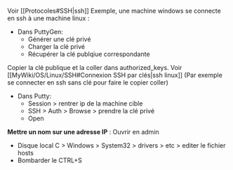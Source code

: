 Voir [[Protocoles#SSH|ssh]] 
Exemple, une machine windows se connecte en ssh à une machine linux :
- Dans PuttyGen:
	- Générer une clé privé 
	- Charger la clé privé
	- Récupérer la clé publqiue correspondante

Copier la clé publique et la coller dans authorized_keys. Voir  [[MyWiki/OS/Linux/SSH#Connexion SSH par clés|ssh linux]]
(Par exemple se connecter en ssh sans clé pour faire le copier coller)
- Dans Putty:
	- Session > rentrer ip de la machine cible
	- SSH > Auth > Browse > prendre la clé privé
	- Open

**Mettre un nom sur une adresse IP** :
Ouvrir en admin
- Disque local C > Windows > System32 > drivers > etc > editer le fichier hosts 
- Bombarder le CTRL+S